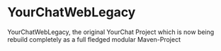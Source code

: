 YourChatWebLegacy
=================

YourChatWebLegacy, the original YourChat Project which is now being rebuild completely as a full fledged modular Maven-Project
